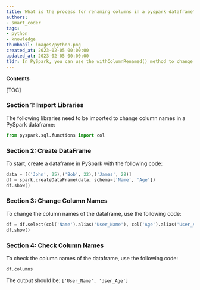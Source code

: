 ```yaml
---
title: What is the process for renaming columns in a pyspark dataframe?
authors:
- smart_coder
tags:
- python
- knowledge
thumbnail: images/python.png
created_at: 2023-02-05 00:00:00
updated_at: 2023-02-05 00:00:00
tldr: In PySpark, you can use the withColumnRenamed() method to change the column names of a dataframe.
---
```


**Contents**

[TOC]

### Section 1: Import Libraries

The following libraries need to be imported to change column names in a PySpark dataframe:

```python
from pyspark.sql.functions import col
```

### Section 2: Create DataFrame

To start, create a dataframe in PySpark with the following code:

```python
data = [('John', 25),('Bob', 22),('James', 28)]
df = spark.createDataFrame(data, schema=['Name', 'Age'])
df.show()
```

### Section 3: Change Column Names

To change the column names of the dataframe, use the following code:

```python
df = df.select(col('Name').alias('User_Name'), col('Age').alias('User_Age'))
df.show()
```

### Section 4: Check Column Names

To check the column names of the dataframe, use the following code:

```python
df.columns
```

The output should be: `['User_Name', 'User_Age']`
